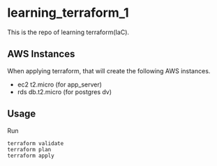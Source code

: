 # learning_terraform_1

This is the repo of learning terraform(IaC).


## AWS Instances
When applying terraform, that will create the following AWS instances.
- ec2 t2.micro (for app_server)
- rds db.t2.micro (for postgres dv)

## Usage
Run
```
terraform validate
terraform plan
terraform apply
```

